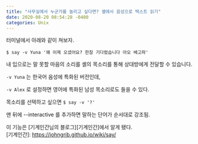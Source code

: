 ```yaml
---
title: "사무실에서 누군가를 놀리고 싶다면? 셸에서 음성으로 텍스트 읽기"
date: 2020-08-20 08:54:28 -0400
categories: Unix
---
```


터미널에서 아래와 같이 쳐보자. 

`$ say -v Yuna '왜 이제 오셨어요? 한참 기다렸습니다 아오 배고파'`

내 입으로는 말 못할 마음의 소리를 셸의 목소리를 통해 상대방에게 전달할 수 있습니다. 

`-v Yuna` 는 한국어 음성에 특화된 버전인데, 

`-v Alex` 로 설정하면 영어에 특화된 남성 목소리로도 들을 수 있다. 
 
목소리를 선택하고 싶으면 
`$ say -v '?'`

맨 뒤에 --interactive 를 추가하면 말하는 단어가 순서대로 강조됨. 


이 기능은 [기계인간님의 블로그][기계인간]에서 알게 됐다.  
[기계인간]: https://johngrib.github.io/wiki/say/
